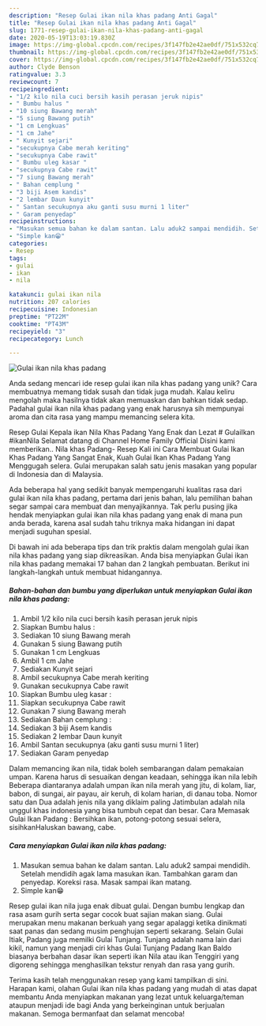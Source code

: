 ```yaml
---
description: "Resep Gulai ikan nila khas padang Anti Gagal"
title: "Resep Gulai ikan nila khas padang Anti Gagal"
slug: 1771-resep-gulai-ikan-nila-khas-padang-anti-gagal
date: 2020-05-19T13:03:19.830Z
image: https://img-global.cpcdn.com/recipes/3f147fb2e42ae0df/751x532cq70/gulai-ikan-nila-khas-padang-foto-resep-utama.jpg
thumbnail: https://img-global.cpcdn.com/recipes/3f147fb2e42ae0df/751x532cq70/gulai-ikan-nila-khas-padang-foto-resep-utama.jpg
cover: https://img-global.cpcdn.com/recipes/3f147fb2e42ae0df/751x532cq70/gulai-ikan-nila-khas-padang-foto-resep-utama.jpg
author: Clyde Benson
ratingvalue: 3.3
reviewcount: 7
recipeingredient:
- "1/2 kilo nila cuci bersih kasih perasan jeruk nipis"
- " Bumbu halus "
- "10 siung Bawang merah"
- "5 siung Bawang putih"
- "1 cm Lengkuas"
- "1 cm Jahe"
- " Kunyit sejari"
- "secukupnya Cabe merah keriting"
- "secukupnya Cabe rawit"
- " Bumbu uleg kasar "
- "secukupnya Cabe rawit"
- "7 siung Bawang merah"
- " Bahan cemplung "
- "3 biji Asem kandis"
- "2 lembar Daun kunyit"
- " Santan secukupnya aku ganti susu murni 1 liter"
- " Garam penyedap"
recipeinstructions:
- "Masukan semua bahan ke dalam santan. Lalu aduk2 sampai mendidih. Setelah mendidih agak lama masukan ikan. Tambahkan garam dan penyedap. Koreksi rasa. Masak sampai ikan matang."
- "Simple kan😁"
categories:
- Resep
tags:
- gulai
- ikan
- nila

katakunci: gulai ikan nila 
nutrition: 207 calories
recipecuisine: Indonesian
preptime: "PT22M"
cooktime: "PT43M"
recipeyield: "3"
recipecategory: Lunch

---
```



![Gulai ikan nila khas padang](https://img-global.cpcdn.com/recipes/3f147fb2e42ae0df/751x532cq70/gulai-ikan-nila-khas-padang-foto-resep-utama.jpg)

Anda sedang mencari ide resep gulai ikan nila khas padang yang unik? Cara membuatnya memang tidak susah dan tidak juga mudah. Kalau keliru mengolah maka hasilnya tidak akan memuaskan dan bahkan tidak sedap. Padahal gulai ikan nila khas padang yang enak harusnya sih mempunyai aroma dan cita rasa yang mampu memancing selera kita.

Resep Gulai Kepala ikan Nila Khas Padang Yang Enak dan Lezat # GulaiIkan #ikanNila Selamat datang di Channel Home Family Official Disini kami memberikan.. Nila khas Padang- Resep Kali ini Cara Membuat Gulai Ikan Khas Padang Yang Sangat Enak, Kuah Gulai Ikan Khas Padang Yang Menggugah selera. Gulai merupakan salah satu jenis masakan yang popular di Indonesia dan di Malaysia.

Ada beberapa hal yang sedikit banyak mempengaruhi kualitas rasa dari gulai ikan nila khas padang, pertama dari jenis bahan, lalu pemilihan bahan segar sampai cara membuat dan menyajikannya. Tak perlu pusing jika hendak menyiapkan gulai ikan nila khas padang yang enak di mana pun anda berada, karena asal sudah tahu triknya maka hidangan ini dapat menjadi suguhan spesial.


Di bawah ini ada beberapa tips dan trik praktis dalam mengolah gulai ikan nila khas padang yang siap dikreasikan. Anda bisa menyiapkan Gulai ikan nila khas padang memakai 17 bahan dan 2 langkah pembuatan. Berikut ini langkah-langkah untuk membuat hidangannya.

<!--inarticleads1-->

##### Bahan-bahan dan bumbu yang diperlukan untuk menyiapkan Gulai ikan nila khas padang:

1. Ambil 1/2 kilo nila cuci bersih kasih perasan jeruk nipis
1. Siapkan  Bumbu halus :
1. Sediakan 10 siung Bawang merah
1. Gunakan 5 siung Bawang putih
1. Gunakan 1 cm Lengkuas
1. Ambil 1 cm Jahe
1. Sediakan  Kunyit sejari
1. Ambil secukupnya Cabe merah keriting
1. Gunakan secukupnya Cabe rawit
1. Siapkan  Bumbu uleg kasar :
1. Siapkan secukupnya Cabe rawit
1. Gunakan 7 siung Bawang merah
1. Sediakan  Bahan cemplung :
1. Sediakan 3 biji Asem kandis
1. Sediakan 2 lembar Daun kunyit
1. Ambil  Santan secukupnya (aku ganti susu murni 1 liter)
1. Sediakan  Garam penyedap


Dalam memancing ikan nila, tidak boleh sembarangan dalam pemakaian umpan. Karena harus di sesuaikan dengan keadaan, sehingga ikan nila lebih Beberapa diantaranya adalah umpan ikan nila merah yang jitu, di kolam, liar, babon, di sungai, air payau, air keruh, di kolam harian, di danau toba. Nomor satu dan Dua adalah jenis nila yang diklaim paling Jatimbulan adalah nila unggul khas indonesia yang bisa tumbuh cepat dan besar. Cara Memasak Gulai Ikan Padang : Bersihkan ikan, potong-potong sesuai selera, sisihkanHaluskan bawang, cabe. 

<!--inarticleads2-->

##### Cara menyiapkan Gulai ikan nila khas padang:

1. Masukan semua bahan ke dalam santan. Lalu aduk2 sampai mendidih. Setelah mendidih agak lama masukan ikan. Tambahkan garam dan penyedap. Koreksi rasa. Masak sampai ikan matang.
1. Simple kan😁


Resep gulai ikan nila juga enak dibuat gulai. Dengan bumbu lengkap dan rasa asam gurih serta segar cocok buat sajian makan siang. Gulai merupakan menu makanan berkuah yang segar apalaggi ketika dinikmati saat panas dan sedang musim penghujan seperti sekarang. Selain Gulai Itiak, Padang juga memilki Gulai Tunjang. Tunjang adalah nama lain dari kikil, namun yang menjadi ciri khas Gulai Tunjang Padang Ikan Baldo biasanya berbahan dasar ikan seperti ikan Nila atau ikan Tenggiri yang digoreng sehingga menghasilkan tekstur renyah dan rasa yang gurih. 

Terima kasih telah menggunakan resep yang kami tampilkan di sini. Harapan kami, olahan Gulai ikan nila khas padang yang mudah di atas dapat membantu Anda menyiapkan makanan yang lezat untuk keluarga/teman ataupun menjadi ide bagi Anda yang berkeinginan untuk berjualan makanan. Semoga bermanfaat dan selamat mencoba!
